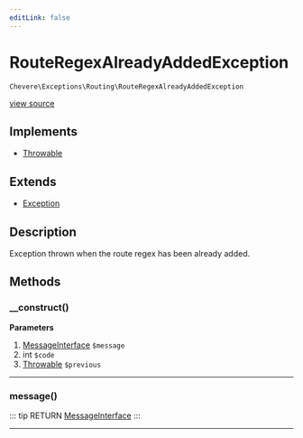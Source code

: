 ```yaml
---
editLink: false
---
```


# RouteRegexAlreadyAddedException

`Chevere\Exceptions\Routing\RouteRegexAlreadyAddedException`

[view source](https://github.com/chevere/chevere/blob/master/exceptions/Routing/RouteRegexAlreadyAddedException.php)

## Implements

- [Throwable](https://www.php.net/manual/class.throwable)

## Extends

- [Exception](../Core/Exception.md)

## Description

Exception thrown when the route regex has been already added.

## Methods

### __construct()

**Parameters**

1. [MessageInterface](../../Interfaces/Message/MessageInterface.md) `$message`
2. int `$code`
3. [Throwable](https://www.php.net/manual/class.throwable) `$previous`

---

### message()

::: tip RETURN
[MessageInterface](../../Interfaces/Message/MessageInterface.md)
:::

---

